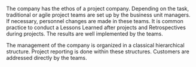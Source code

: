 The company has the ethos of a project company. Depending on the task, traditional or agile project teams are set up by the business unit managers. If necessary, personnel changes are made in these teams. It is common practice to conduct a Lessons Learned after projects and Retrospectives during projects. The results are well implemented by the teams.

The management of the company is organized in a classical hierarchical structure. Project reporting is done within these structures. Customers are addressed directly by the teams.
